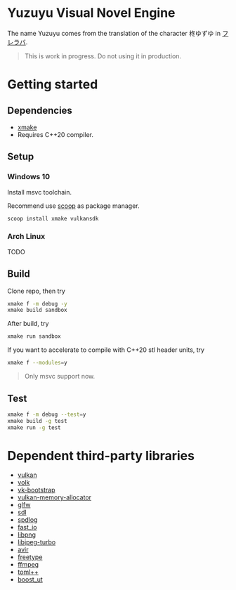 # Yuzuyu Visual Novel Engine

The name Yuzuyu comes from the translation of the character 柊ゆずゆ in [フレラバ](https://ja.wikipedia.org/wiki/%E3%83%95%E3%83%AC%E3%83%A9%E3%83%90_%E3%80%9CFriend_to_Lover%E3%80%9C).

> This is work in progress. Do not using it in production.

# Getting started

## Dependencies

- [xmake](https://xmake.io/#/guide/installation)
- Requires C++20 compiler.

## Setup

### Windows 10

Install msvc toolchain.

Recommend use [scoop](https://scoop.sh/) as package manager.

```sh
scoop install xmake vulkansdk
```

### Arch Linux

TODO

## Build

Clone repo, then try

```sh
xmake f -m debug -y
xmake build sandbox
```

After build, try

```sh
xmake run sandbox
```

If you want to accelerate to compile with C++20 stl header units, try
```sh
xmake f --modules=y
```
> Only msvc support now.

## Test

```sh
xmake f -m debug --test=y
xmake build -g test
xmake run -g test
```

# Dependent third-party libraries

- [vulkan](https://vulkan.lunarg.com/sdk/home)
- [volk](https://github.com/zeux/volk)
- [vk-bootstrap](https://github.com/charles-lunarg/vk-bootstrap)
- [vulkan-memory-allocator](https://github.com/GPUOpen-LibrariesAndSDKs/VulkanMemoryAllocator)
- [glfw](https://github.com/glfw/glfw)
- [sdl](https://www.libsdl.org/)
- [spdlog](https://github.com/gabime/spdlog)
- [fast_io](https://github.com/cppfastio/fast_io)
- [libpng](https://github.com/glennrp/libpng)
- [libjpeg-turbo](https://github.com/libjpeg-turbo/libjpeg-turbo)
- [avir](https://github.com/avaneev/avir)
- [freetype](https://github.com/freetype/freetype)
- [ffmpeg](https://github.com/FFmpeg/FFmpeg)
- [toml++](https://github.com/marzer/tomlplusplus)
- [boost_ut](https://github.com/boost-ext/ut)
